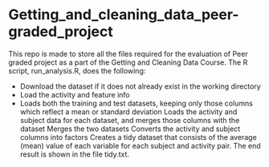 # Getting_and_cleaning_data_peer-graded_project
This repo is made to store all the files required for the evaluation of Peer graded project as a part of the Getting and Cleaning Data Course. The R script, run_analysis.R, does the following:

- Download the dataset if it does not already exist in the working directory
- Load the activity and feature info
- Loads both the training and test datasets, keeping only those columns which reflect a mean or standard deviation
Loads the activity and subject data for each dataset, and merges those columns with the dataset
Merges the two datasets
Converts the activity and subject columns into factors
Creates a tidy dataset that consists of the average (mean) value of each variable for each subject and activity pair.
The end result is shown in the file tidy.txt.
